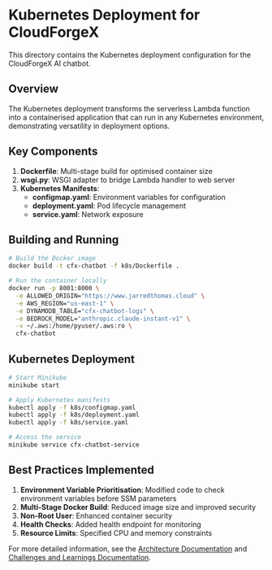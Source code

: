 # Kubernetes Deployment for CloudForgeX

This directory contains the Kubernetes deployment configuration for the CloudForgeX AI chatbot.

## Overview

The Kubernetes deployment transforms the serverless Lambda function into a containerised application that can run in any Kubernetes environment, demonstrating versatility in deployment options.

## Key Components

1. **Dockerfile**: Multi-stage build for optimised container size
2. **wsgi.py**: WSGI adapter to bridge Lambda handler to web server
3. **Kubernetes Manifests**:
   - **configmap.yaml**: Environment variables for configuration
   - **deployment.yaml**: Pod lifecycle management
   - **service.yaml**: Network exposure

## Building and Running

```bash
# Build the Docker image
docker build -t cfx-chatbot -f k8s/Dockerfile .

# Run the container locally
docker run -p 8001:8000 \
  -e ALLOWED_ORIGIN="https://www.jarredthomas.cloud" \
  -e AWS_REGION="us-east-1" \
  -e DYNAMODB_TABLE="cfx-chatbot-logs" \
  -e BEDROCK_MODEL="anthropic.claude-instant-v1" \
  -v ~/.aws:/home/pyuser/.aws:ro \
  cfx-chatbot
```

## Kubernetes Deployment

```bash
# Start Minikube
minikube start

# Apply Kubernetes manifests
kubectl apply -f k8s/configmap.yaml
kubectl apply -f k8s/deployment.yaml
kubectl apply -f k8s/service.yaml

# Access the service
minikube service cfx-chatbot-service
```

## Best Practices Implemented

1. **Environment Variable Prioritisation**: Modified code to check environment variables before SSM parameters
2. **Multi-Stage Docker Build**: Reduced image size and improved security
3. **Non-Root User**: Enhanced container security
4. **Health Checks**: Added health endpoint for monitoring
5. **Resource Limits**: Specified CPU and memory constraints

For more detailed information, see the [Architecture Documentation](../docs/architecture.md) and [Challenges and Learnings Documentation](../docs/challenges-and-learnings.md).
